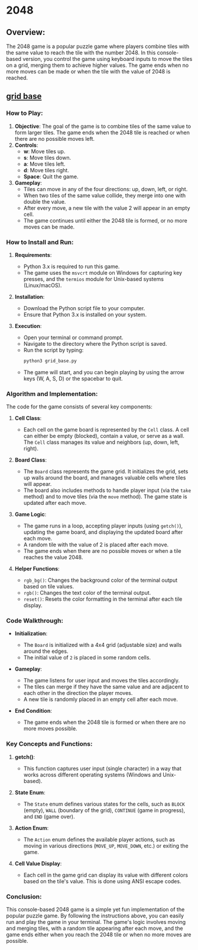 # 2048

## Overview:
The 2048 game is a popular puzzle game where players combine tiles with the same value to reach the tile with the number 2048. In this console-based version, you control the game using keyboard inputs to move the tiles on a grid, merging them to achieve higher values. The game ends when no more moves can be made or when the tile with the value of 2048 is reached.

## [grid base](./grid_base.py)

### How to Play:
1. **Objective**: The goal of the game is to combine tiles of the same value to form larger tiles. The game ends when the 2048 tile is reached or when there are no possible moves left.
2. **Controls**:
   - **w**: Move tiles up.
   - **s**: Move tiles down.
   - **a**: Move tiles left.
   - **d**: Move tiles right.
   - **Space**: Quit the game.
3. **Gameplay**:
   - Tiles can move in any of the four directions: up, down, left, or right.
   - When two tiles of the same value collide, they merge into one with double the value.
   - After every move, a new tile with the value 2 will appear in an empty cell.
   - The game continues until either the 2048 tile is formed, or no more moves can be made.

### How to Install and Run:
1. **Requirements**:
   - Python 3.x is required to run this game.
   - The game uses the `msvcrt` module on Windows for capturing key presses, and the `termios` module for Unix-based systems (Linux/macOS).

2. **Installation**:
   - Download the Python script file to your computer.
   - Ensure that Python 3.x is installed on your system.

3. **Execution**:
   - Open your terminal or command prompt.
   - Navigate to the directory where the Python script is saved.
   - Run the script by typing:
     ```bash
     python3 grid_base.py
     ```
   - The game will start, and you can begin playing by using the arrow keys (W, A, S, D) or the spacebar to quit.

### Algorithm and Implementation:

The code for the game consists of several key components:
1. **Cell Class**:
   - Each cell on the game board is represented by the `Cell` class. A cell can either be empty (blocked), contain a value, or serve as a wall. The `Cell` class manages its value and neighbors (up, down, left, right).

2. **Board Class**:
   - The `Board` class represents the game grid. It initializes the grid, sets up walls around the board, and manages valuable cells where tiles will appear.
   - The board also includes methods to handle player input (via the `take` method) and to move tiles (via the `move` method). The game state is updated after each move.

3. **Game Logic**:
   - The game runs in a loop, accepting player inputs (using `getch()`), updating the game board, and displaying the updated board after each move.
   - A random tile with the value of 2 is placed after each move.
   - The game ends when there are no possible moves or when a tile reaches the value 2048.

4. **Helper Functions**:
   - `rgb_bg()`: Changes the background color of the terminal output based on tile values.
   - `rgb()`: Changes the text color of the terminal output.
   - `reset()`: Resets the color formatting in the terminal after each tile display.

### Code Walkthrough:
- **Initialization**:
   - The `Board` is initialized with a 4x4 grid (adjustable size) and walls around the edges.
   - The initial value of `2` is placed in some random cells.

- **Gameplay**:
   - The game listens for user input and moves the tiles accordingly.
   - The tiles can merge if they have the same value and are adjacent to each other in the direction the player moves.
   - A new tile is randomly placed in an empty cell after each move.

- **End Condition**:
   - The game ends when the 2048 tile is formed or when there are no more moves possible.

### Key Concepts and Functions:
1. **getch()**:
   - This function captures user input (single character) in a way that works across different operating systems (Windows and Unix-based).

2. **State Enum**:
   - The `State` enum defines various states for the cells, such as `BLOCK` (empty), `WALL` (boundary of the grid), `CONTINUE` (game in progress), and `END` (game over).

3. **Action Enum**:
   - The `Action` enum defines the available player actions, such as moving in various directions (`MOVE_UP`, `MOVE_DOWN`, etc.) or exiting the game.

4. **Cell Value Display**:
   - Each cell in the game grid can display its value with different colors based on the tile's value. This is done using ANSI escape codes.

### Conclusion:
This console-based 2048 game is a simple yet fun implementation of the popular puzzle game. By following the instructions above, you can easily run and play the game in your terminal. The game's logic involves moving and merging tiles, with a random tile appearing after each move, and the game ends either when you reach the 2048 tile or when no more moves are possible.
